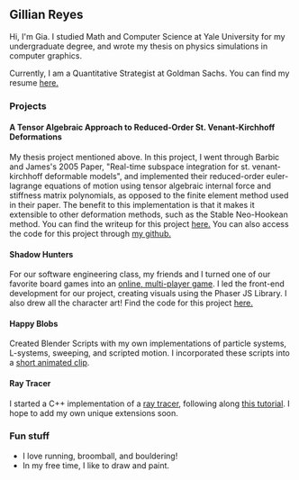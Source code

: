 ## Gillian Reyes
Hi, I'm Gia. I studied Math and Computer Science at Yale University for my undergraduate degree, and wrote my thesis on physics simulations in computer graphics. 

Currently, I am a Quantitative Strategist at Goldman Sachs. You can find my resume [here.](files/gillian_reyes_resume.pdf)

### Projects
#### A Tensor Algebraic Approach to Reduced-Order St. Venant-Kirchhoff Deformations
My thesis project mentioned above. In this project, I went through Barbic and James's 2005 Paper, "Real-time subspace integration for st. venant-kirchhoff deformable models", and implemented their reduced-order euler-lagrange equations of motion using tensor algebraic internal force and stiffness matrix polynomials, as opposed to the finite element method used in their paper. The benefit to this implementation is that it makes it extensible to other deformation methods, such as the Stable Neo-Hookean method. You can find the writeup for this project [here.](files/senior_thesis.pdf) You can also access the code for this project through [my github.](https://github.com/giareyes/deformable-objects)

#### Shadow Hunters 
For our software engineering class, my friends and I turned one of our favorite board games into an [online, multi-player game](https://shadowhunters.live/). I led the front-end development for our project, creating visuals using the Phaser JS Library. I also drew all the character art! Find the code for this project [here.](https://github.com/amritrau/shadow-hunters)

#### Happy Blobs
Created Blender Scripts with my own implementations of particle systems, L-systems, sweeping, and scripted motion. I incorporated these scripts into a [short animated clip](https://www.youtube.com/watch?v=_yVD4_2ke1Q&ab_channel=GiaDoodles).

#### Ray Tracer 
I started a C++ implementation of a [ray tracer](https://github.com/giareyes/raytracer), following along [this tutorial](https://raytracing.github.io/books/RayTracingInOneWeekend.html). I hope to add my own unique extensions soon. 

### Fun stuff
- I love running, broomball, and bouldering!
- In my free time, I like to draw and paint. 
